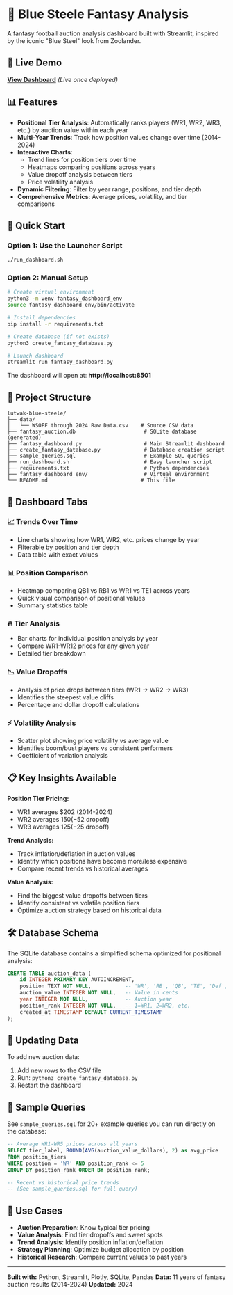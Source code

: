 # 💙 Blue Steele Fantasy Analysis

A fantasy football auction analysis dashboard built with Streamlit, inspired by the iconic "Blue Steel" look from Zoolander.

## 🚀 Live Demo

**[View Dashboard](https://bluesteele.streamlit.app)** *(Live once deployed)*

## 📊 Features

- **Positional Tier Analysis**: Automatically ranks players (WR1, WR2, WR3, etc.) by auction value within each year
- **Multi-Year Trends**: Track how position values change over time (2014-2024)
- **Interactive Charts**:
  - Trend lines for position tiers over time
  - Heatmaps comparing positions across years
  - Value dropoff analysis between tiers
  - Price volatility analysis
- **Dynamic Filtering**: Filter by year range, positions, and tier depth
- **Comprehensive Metrics**: Average prices, volatility, and tier comparisons

## 🚀 Quick Start

### Option 1: Use the Launcher Script

```bash
./run_dashboard.sh
```

### Option 2: Manual Setup

```bash
# Create virtual environment
python3 -m venv fantasy_dashboard_env
source fantasy_dashboard_env/bin/activate

# Install dependencies
pip install -r requirements.txt

# Create database (if not exists)
python3 create_fantasy_database.py

# Launch dashboard
streamlit run fantasy_dashboard.py
```

The dashboard will open at: **http://localhost:8501**

## 📁 Project Structure

```
lutwak-blue-steele/
├── data/
│   └── WSOFF through 2024 Raw Data.csv    # Source CSV data
├── fantasy_auction.db                      # SQLite database (generated)
├── fantasy_dashboard.py                    # Main Streamlit dashboard
├── create_fantasy_database.py              # Database creation script
├── sample_queries.sql                      # Example SQL queries
├── run_dashboard.sh                        # Easy launcher script
├── requirements.txt                        # Python dependencies
├── fantasy_dashboard_env/                  # Virtual environment
└── README.md                              # This file
```

## 🎯 Dashboard Tabs

### 📈 Trends Over Time

- Line charts showing how WR1, WR2, etc. prices change by year
- Filterable by position and tier depth
- Data table with exact values

### 📊 Position Comparison

- Heatmap comparing QB1 vs RB1 vs WR1 vs TE1 across years
- Quick visual comparison of positional values
- Summary statistics table

### 🔥 Tier Analysis

- Bar charts for individual position analysis by year
- Compare WR1-WR12 prices for any given year
- Detailed tier breakdown

### 📉 Value Dropoffs

- Analysis of price drops between tiers (WR1 → WR2 → WR3)
- Identifies the steepest value cliffs
- Percentage and dollar dropoff calculations

### ⚡ Volatility Analysis

- Scatter plot showing price volatility vs average value
- Identifies boom/bust players vs consistent performers
- Coefficient of variation analysis

## 📋 Key Insights Available

**Position Tier Pricing:**

- WR1 averages $202 (2014-2024)
- WR2 averages $150 (-$52 dropoff)
- WR3 averages $125 (-$25 dropoff)

**Trend Analysis:**

- Track inflation/deflation in auction values
- Identify which positions have become more/less expensive
- Compare recent trends vs historical averages

**Value Analysis:**

- Find the biggest value dropoffs between tiers
- Identify consistent vs volatile position tiers
- Optimize auction strategy based on historical data

## 🛠 Database Schema

The SQLite database contains a simplified schema optimized for positional analysis:

```sql
CREATE TABLE auction_data (
    id INTEGER PRIMARY KEY AUTOINCREMENT,
    position TEXT NOT NULL,           -- 'WR', 'RB', 'QB', 'TE', 'Def', 'TMPK'
    auction_value INTEGER NOT NULL,   -- Value in cents
    year INTEGER NOT NULL,            -- Auction year
    position_rank INTEGER NOT NULL,   -- 1=WR1, 2=WR2, etc.
    created_at TIMESTAMP DEFAULT CURRENT_TIMESTAMP
);
```

## 🔄 Updating Data

To add new auction data:

1. Add new rows to the CSV file
2. Run: `python3 create_fantasy_database.py`
3. Restart the dashboard

## 📝 Sample Queries

See `sample_queries.sql` for 20+ example queries you can run directly on the database:

```sql
-- Average WR1-WR5 prices across all years
SELECT tier_label, ROUND(AVG(auction_value_dollars), 2) as avg_price
FROM position_tiers
WHERE position = 'WR' AND position_rank <= 5
GROUP BY position_rank ORDER BY position_rank;

-- Recent vs historical price trends
-- (See sample_queries.sql for full query)
```

## 🎯 Use Cases

- **Auction Preparation**: Know typical tier pricing
- **Value Analysis**: Find tier dropoffs and sweet spots
- **Trend Analysis**: Identify position inflation/deflation
- **Strategy Planning**: Optimize budget allocation by position
- **Historical Research**: Compare current values to past years

---

**Built with:** Python, Streamlit, Plotly, SQLite, Pandas
**Data:** 11 years of fantasy auction results (2014-2024)
**Updated:** 2024
